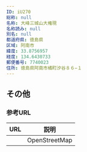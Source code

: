 ```yaml
---
ID: iU270
総称: null
名称: 大峰三城山大権現
名称読み: null
別名: null
都道府県: 徳島県
区域: 阿南市
緯度: 33.8756957
経度: 134.6430733
郵便番号: 7740023
住所: 徳島県阿南市橘町汐谷８６−１
---
```


## その他

### 参考URL

| URL | 説明          |
| --- | ------------- |
|     | OpenStreetMap |
